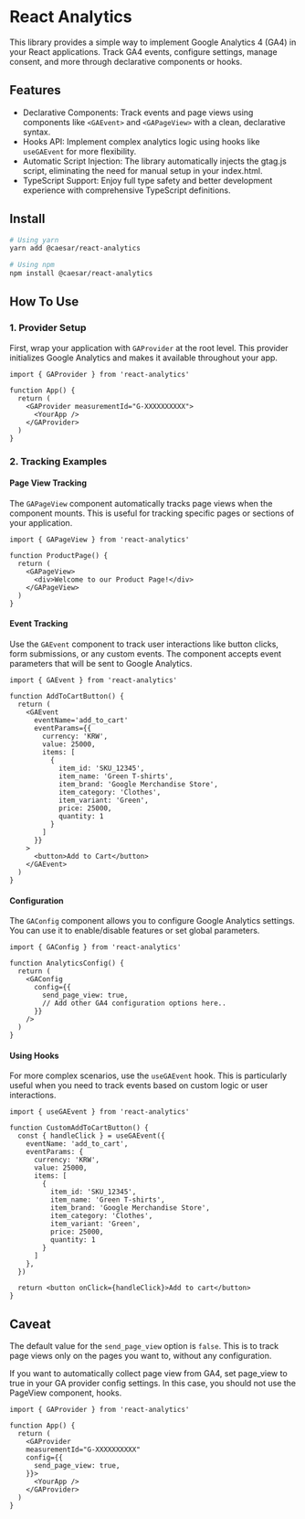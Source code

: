 # React Analytics

This library provides a simple way to implement Google Analytics 4 (GA4) in your React applications. Track GA4 events, configure settings, manage consent, and more through declarative components or hooks.

## Features

- Declarative Components: Track events and page views using components like `<GAEvent>` and `<GAPageView>` with a clean, declarative syntax.
- Hooks API: Implement complex analytics logic using hooks like `useGAEvent` for more flexibility.
- Automatic Script Injection: The library automatically injects the gtag.js script, eliminating the need for manual setup in your index.html.
- TypeScript Support: Enjoy full type safety and better development experience with comprehensive TypeScript definitions.

## Install

```bash
# Using yarn
yarn add @caesar/react-analytics

# Using npm
npm install @caesar/react-analytics
```


## How To Use

### 1. Provider Setup

First, wrap your application with `GAProvider` at the root level. This provider initializes Google Analytics and makes it available throughout your app.

```tsx
import { GAProvider } from 'react-analytics'

function App() {
  return (
    <GAProvider measurementId="G-XXXXXXXXXX">
      <YourApp />
    </GAProvider>
  )
}
```

### 2. Tracking Examples

#### Page View Tracking
The `GAPageView` component automatically tracks page views when the component mounts. This is useful for tracking specific pages or sections of your application.

```tsx
import { GAPageView } from 'react-analytics'

function ProductPage() {
  return (
    <GAPageView>
      <div>Welcome to our Product Page!</div>
    </GAPageView>
  )
}
```

#### Event Tracking
Use the `GAEvent` component to track user interactions like button clicks, form submissions, or any custom events. The component accepts event parameters that will be sent to Google Analytics.

```tsx
import { GAEvent } from 'react-analytics'

function AddToCartButton() {
  return (
    <GAEvent
      eventName='add_to_cart'
      eventParams={{
        currency: 'KRW',
        value: 25000,
        items: [
          {
            item_id: 'SKU_12345',
            item_name: 'Green T-shirts',
            item_brand: 'Google Merchandise Store',
            item_category: 'Clothes',
            item_variant: 'Green',
            price: 25000,
            quantity: 1
          }
        ]
      }}
    >
      <button>Add to Cart</button>
    </GAEvent>
  )
}
```

#### Configuration
The `GAConfig` component allows you to configure Google Analytics settings. You can use it to enable/disable features or set global parameters.

```tsx
import { GAConfig } from 'react-analytics'

function AnalyticsConfig() {
  return (
    <GAConfig
      config={{
        send_page_view: true,
        // Add other GA4 configuration options here..
      }}
    />
  )
}
```

#### Using Hooks
For more complex scenarios, use the `useGAEvent` hook. This is particularly useful when you need to track events based on custom logic or user interactions.

```tsx
import { useGAEvent } from 'react-analytics'

function CustomAddToCartButton() {
  const { handleClick } = useGAEvent({
    eventName: 'add_to_cart',
    eventParams: {
      currency: 'KRW',
      value: 25000,
      items: [
        {
          item_id: 'SKU_12345',
          item_name: 'Green T-shirts',
          item_brand: 'Google Merchandise Store',
          item_category: 'Clothes',
          item_variant: 'Green',
          price: 25000,
          quantity: 1
        }
      ]
    },
  })

  return <button onClick={handleClick}>Add to cart</button>
}
```

## Caveat

The default value for the ```send_page_view``` option is ```false```. This is to track page views only on the pages you want to, without any configuration.

If you want to automatically collect page view from GA4, set page_view to true in your GA provider config settings. In this case, you should not use the PageView component, hooks.

```tsx
import { GAProvider } from 'react-analytics'

function App() {
  return (
    <GAProvider 
    measurementId="G-XXXXXXXXXX" 
    config={{
      send_page_view: true,
    }}>
      <YourApp />
    </GAProvider>
  )
}
```